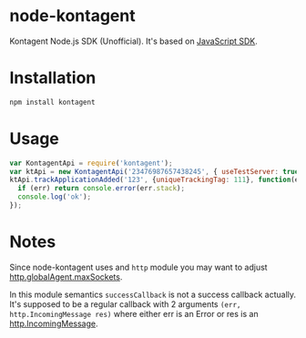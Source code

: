 node-kontagent
==============

Kontagent Node.js SDK (Unofficial).
It's based on [JavaScript SDK](http://docs.kontagent.com/docs/technical-leads/api-sdk-spec/).

# Installation
```sh
npm install kontagent
```

# Usage
```js
var KontagentApi = require('kontagent');
var ktApi = new KontagentApi('23476987657438245', { useTestServer: true });
ktApi.trackApplicationAdded('123', {uniqueTrackingTag: 111}, function(err, res) {
  if (err) return console.error(err.stack);
  console.log('ok');
});
```

# Notes

Since node-kontagent uses and `http` module you may want to adjust
[http.globalAgent.maxSockets](http://nodejs.org/api/http.html#http_agent_maxsockets).

In this module semantics `successCallback` is not a success callback actually. It's supposed to be a regular callback
with 2 arguments `(err, http.IncomingMessage res)` where either err is an Error or res is an
[http.IncomingMessage](http://nodejs.org/api/http.html#http_http_incomingmessage).
